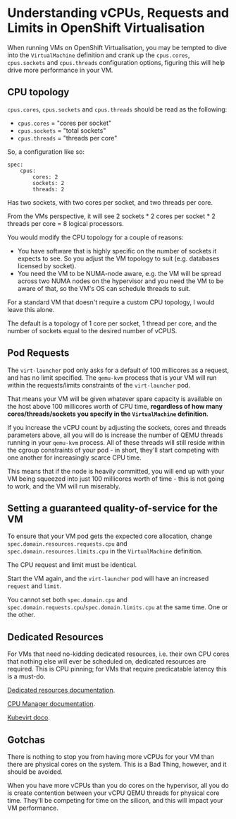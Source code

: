 # Understanding vCPUs, Requests and Limits in OpenShift Virtualisation

When running VMs on OpenShift Virtualisation, you may be tempted to dive into the `VirtualMachine` definition and crank up the `cpus.cores`, `cpus.sockets` and `cpus.threads` configuration options, figuring this will help drive more performance in your VM.

## CPU topology

`cpus.cores`, `cpus.sockets` and `cpus.threads` should be read as the following:

* `cpus.cores` = "cores per socket"
* `cpus.sockets` = "total sockets"
* `cpus.threads` = "threads per core"

So, a configuration like so:

```
spec:
    cpus:
        cores: 2
        sockets: 2
        threads: 2
```

Has two sockets, with two cores per socket, and two threads per core.

From the VMs perspective, it will see 2 sockets * 2 cores per socket * 2 threads per core = 8 logical processors.

You would modify the CPU topology for a couple of reasons:

* You have software that is highly specific on the number of sockets it expects to see. So you adjust the VM topology to suit (e.g. databases licensed by socket).
* You need the VM to be NUMA-node aware, e.g. the VM will be spread across two NUMA nodes on the hypervisor and you need the VM to be aware of that, so the VM's OS can schedule threads to suit.

For a standard VM that doesn't require a custom CPU topology, I would leave this alone.

The default is a topology of 1 core per socket, 1 thread per core, and the number of sockets equal to the desired number of vCPUS.

## Pod Requests

The `virt-launcher` pod only asks for a default of 100 millicores as a request, and has no limit specified. The `qemu-kvm` process that is your VM will run within the requests/limits constraints of the `virt-launcher` pod.

That means your VM will be given whatever spare capacity is available on the host above 100 millicores worth of CPU time, **regardless of how many cores/threads/sockets you specify in the `VirtualMachine` definition**.

If you increase the vCPU count by adjusting the sockets, cores and threads parameters above, all you will do is increase the number of QEMU threads running in your `qemu-kvm` process. All of these threads will still reside within the cgroup constraints of your pod - in short, they'll start competing with one another for increasingly scarce CPU time.

This means that if the node is heavily committed, you will end up with your VM being squeezed into just 100 millicores worth of time - this is not going to work, and the VM will run miserably.

## Setting a guaranteed quality-of-service for the VM

To ensure that your VM pod gets the expected core allocation, change `spec.domain.resources.requests.cpu` and `spec.domain.resources.limits.cpu` in the `VirtualMachine` definition.

The CPU request and limit must be identical.

Start the VM again, and the `virt-launcher` pod will have an increased `request` and `limit`.

You cannot set both `spec.domain.cpu` and `spec.domain.requests.cpu`/`spec.domain.limits.cpu` at the same time. One or the other.

## Dedicated Resources

For VMs that need no-kidding dedicated resources, i.e. their own CPU cores that nothing else will ever be scheduled on, dedicated resources are required. This is CPU pinning; for VMs that require predicatable latency this is a must-do.

[Dedicated resources documentation](https://docs.openshift.com/container-platform/4.5/virt/virtual_machines/advanced_vm_management/virt-dedicated-resources-vm.html).

[CPU Manager documentation](https://docs.openshift.com/container-platform/4.5/virt/virtual_machines/advanced_vm_management/virt-dedicated-resources-vm.html).

[Kubevirt doco](https://kubevirt.io/user-guide/#/creation/dedicated-cpu).

## Gotchas

There is nothing to stop you from having more vCPUs for your VM than there are physical cores on the system. This is a Bad Thing, however, and it should be avoided.

When you have more vCPUs than you do cores on the hypervisor, all you do is create contention between your vCPU QEMU threads for physical core time. They'll be competing for time on the silicon, and this will impact your VM performance.


